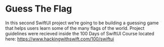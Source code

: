 # Guess The Flag

In this second SwiftUI project we’re going to be building a guessing game that helps users learn some of the many flags of the world. Project guidelines were recieved inside the 100 Days of SwiftUI Course located here: https://www.hackingwithswift.com/100/swiftui
